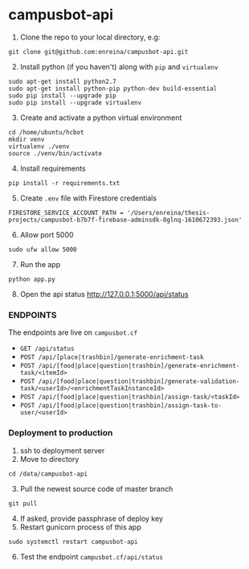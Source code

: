 # campusbot-api

1. Clone the repo to your local directory, e.g:
```
git clone git@github.com:enreina/campusbot-api.git
```

2. Install python (if you haven't) along with `pip` and `virtualenv`

```
sudo apt-get install python2.7
sudo apt-get install python-pip python-dev build-essential 
sudo pip install --upgrade pip
sudo pip install --upgrade virtualenv 
```
3. Create and activate a python virtual environment
```
cd /home/ubuntu/hcbot
mkdir venv
virtualenv ./venv
source ./venv/bin/activate
```
4. Install requirements
```
pip install -r requirements.txt
```
5. Create `.env` file with Firestore credentials
```
FIRESTORE_SERVICE_ACCOUNT_PATH = '/Users/enreina/thesis-projects/campusbot-b7b7f-firebase-adminsdk-8glnq-1610672393.json'
```
6. Allow port 5000
```
sudo ufw allow 5000
```
7. Run the app
```
python app.py
```
8. Open the api status
http://127.0.0.1:5000/api/status


### ENDPOINTS
The endpoints are live on `campusbot.cf`
* `GET /api/status`
* `POST /api/[place|trashbin]/generate-enrichment-task`
* `POST /api/[food|place|question|trashbin]/generate-enrichment-task/<itemId>`
* `POST /api/[food|place|question|trashbin]/generate-validation-task/<userId>/<enrichmentTaskInstanceId>`
* `POST /api/[food|place|question|trashbin]/assign-task/<taskId>`
* `POST /api/[food|place|question|trashbin]/assign-task-to-user/<userId>`

### Deployment to production
1. ssh to deployment server
2. Move to directory
```
cd /data/campusbot-api
```
3. Pull the newest source code of master branch
```
git pull
```
4. If asked, provide passphrase of deploy key
5. Restart gunicorn process of this app
```
sudo systemctl restart campusbot-api
```
6. Test the endpoint `campusbot.cf/api/status`



   
